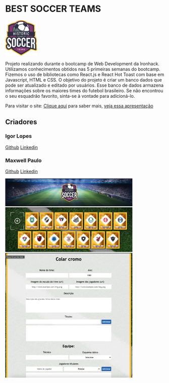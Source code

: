 # BEST SOCCER TEAMS

<img src="./src/images/logo-historic-soccer-teams.png" alt="site logo" width="20%"/>

Projeto realizando durante o bootcamp de Web Development da Ironhack.
Utilizamos conhecimentos obtidos nas 5 primeiras semanas do bootcamp.
Fizemos o uso de bibliotecas como React.js e React Hot Toast com base em Javascript, HTML e CSS.
O objetivo do projeto é criar um banco dados que pode ser atualizado e editado por usuários.
Esse banco de dados armazena informações sobre os maiores times do futebol brasileiro.
Se não encontrou o seu esquadrão favorito, sinta-se à vontade para adicioná-lo.

Para visitar o site: [Clique aqui](https://bestsoccerteams.netlify.app/home)
para saber mais, [veja essa apresentação](www.google.com)

## Criadores

### Igor Lopes

[Github](https://github.com/IgorALopes)
[Linkedin](https://www.linkedin.com/in/igor-lopes-83232ba9/)

### Maxwell Paulo

[Github](https://github.com/maxwell-paulo)
[Linkedin](https://www.linkedin.com/in/-maxpaulo/)

<img src="./src/images/site-header.png" alt="site logo" width="80%"/>
<img src="./src/images/site-home.png" alt="site logo" width="80%"/>
<img src="./src/images/site-form.png" alt="site logo" width="80%"/>
